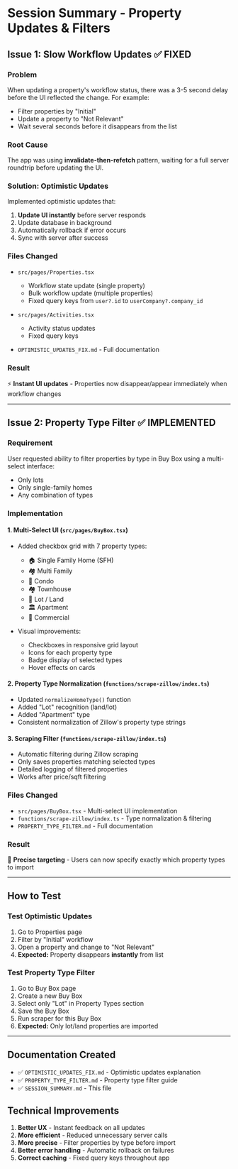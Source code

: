 # Session Summary - Property Updates & Filters

## Issue 1: Slow Workflow Updates ✅ FIXED

### Problem
When updating a property's workflow status, there was a 3-5 second delay before the UI reflected the change. For example:
- Filter properties by "Initial" 
- Update a property to "Not Relevant"
- Wait several seconds before it disappears from the list

### Root Cause
The app was using **invalidate-then-refetch** pattern, waiting for a full server roundtrip before updating the UI.

### Solution: Optimistic Updates
Implemented optimistic updates that:
1. **Update UI instantly** before server responds
2. Update database in background
3. Automatically rollback if error occurs
4. Sync with server after success

### Files Changed
- `src/pages/Properties.tsx`
  - Workflow state update (single property)
  - Bulk workflow update (multiple properties)
  - Fixed query keys from `user?.id` to `userCompany?.company_id`
  
- `src/pages/Activities.tsx`
  - Activity status updates
  - Fixed query keys

- `OPTIMISTIC_UPDATES_FIX.md` - Full documentation

### Result
⚡ **Instant UI updates** - Properties now disappear/appear immediately when workflow changes

---

## Issue 2: Property Type Filter ✅ IMPLEMENTED

### Requirement
User requested ability to filter properties by type in Buy Box using a multi-select interface:
- Only lots
- Only single-family homes
- Any combination of types

### Implementation

#### 1. Multi-Select UI (`src/pages/BuyBox.tsx`)
- Added checkbox grid with 7 property types:
  - 🏠 Single Family Home (SFH)
  - 🏘️ Multi Family
  - 🏢 Condo
  - 🏘️ Townhouse
  - 🌳 Lot / Land
  - 🏛️ Apartment
  - 🏬 Commercial

- Visual improvements:
  - Checkboxes in responsive grid layout
  - Icons for each property type
  - Badge display of selected types
  - Hover effects on cards

#### 2. Property Type Normalization (`functions/scrape-zillow/index.ts`)
- Updated `normalizeHomeType()` function
- Added "Lot" recognition (land/lot)
- Added "Apartment" type
- Consistent normalization of Zillow's property type strings

#### 3. Scraping Filter (`functions/scrape-zillow/index.ts`)
- Automatic filtering during Zillow scraping
- Only saves properties matching selected types
- Detailed logging of filtered properties
- Works after price/sqft filtering

### Files Changed
- `src/pages/BuyBox.tsx` - Multi-select UI implementation
- `functions/scrape-zillow/index.ts` - Type normalization & filtering
- `PROPERTY_TYPE_FILTER.md` - Full documentation

### Result
🎯 **Precise targeting** - Users can now specify exactly which property types to import

---

## How to Test

### Test Optimistic Updates
1. Go to Properties page
2. Filter by "Initial" workflow
3. Open a property and change to "Not Relevant"
4. **Expected:** Property disappears **instantly** from list

### Test Property Type Filter
1. Go to Buy Box page
2. Create a new Buy Box
3. Select only "Lot" in Property Types section
4. Save the Buy Box
5. Run scraper for this Buy Box
6. **Expected:** Only lot/land properties are imported

---

## Documentation Created
- ✅ `OPTIMISTIC_UPDATES_FIX.md` - Optimistic updates explanation
- ✅ `PROPERTY_TYPE_FILTER.md` - Property type filter guide
- ✅ `SESSION_SUMMARY.md` - This file

## Technical Improvements
1. **Better UX** - Instant feedback on all updates
2. **More efficient** - Reduced unnecessary server calls
3. **More precise** - Filter properties by type before import
4. **Better error handling** - Automatic rollback on failures
5. **Correct caching** - Fixed query keys throughout app

